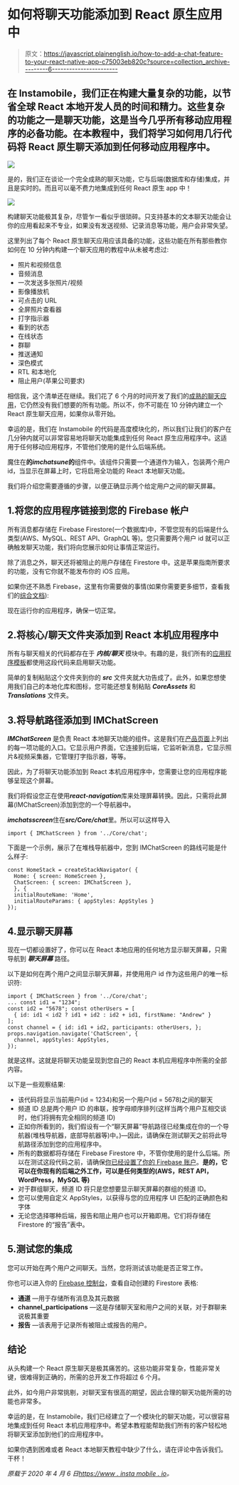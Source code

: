 # 如何将聊天功能添加到 React 原生应用中

> 原文：<https://javascript.plainenglish.io/how-to-add-a-chat-feature-to-your-react-native-app-c75003eb820c?source=collection_archive---------6----------------------->

## 在 Instamobile，我们正在构建大量复杂的功能，以节省全球 React 本地开发人员的时间和精力。这些复杂的功能之一是聊天功能，这是当今几乎所有移动应用程序的必备功能。在本教程中，我们将学习如何用几行代码将 React 原生聊天添加到任何移动应用程序中。

![](img/430b8955b4e193725159eb7a11b70510.png)

是的，我们正在谈论一个完全成熟的聊天功能，它与后端(数据库和存储)集成，并且是实时的。而且可以毫不费力地集成到任何 React 原生 app 中！

![](img/2a37ad472cbb307398f0b4bd650c4616.png)

构建聊天功能极其复杂，尽管乍一看似乎很琐碎。只支持基本的文本聊天功能会让你的应用看起来不专业，如果没有发送视频、记录消息等功能，用户会非常失望。

这里列出了每个 React 原生聊天应用应该具备的功能，这些功能在所有那些教你如何在 10 分钟内构建一个聊天应用的教程中从未被考虑过:

*   照片和视频信息
*   音频消息
*   一次发送多张照片/视频
*   影像播放机
*   可点击的 URL
*   全屏照片查看器
*   打字指示器
*   看到的状态
*   在线状态
*   群聊
*   推送通知
*   深色模式
*   RTL 和本地化
*   阻止用户(苹果公司要求)

相信我，这个清单还在继续。我们花了 6 个月的时间开发了我们的[成熟的聊天应用](https://www.instamobile.io/app-templates/react-native-chat-app-template/)，它仍然没有我们想要的所有功能。所以不，你不可能在 10 分钟内建立一个 React 原生聊天应用，如果你从零开始。

幸运的是，我们在 Instamobile 的代码是高度模块化的，所以我们让我们的客户在几分钟内就可以非常容易地将聊天功能集成到任何 React 原生应用程序中。这适用于任何移动应用程序，不管他们使用的是什么后端系统。

魔住在**的*imchatsune*的**组件中。该组件只需要一个通道作为输入，包装两个用户 id，当显示在屏幕上时，它将启用全功能的 React 本地聊天功能。

我们将介绍您需要遵循的步骤，以便正确显示两个给定用户之间的聊天屏幕。

## 1.将您的应用程序链接到您的 Firebase 帐户

所有消息都存储在 Firebase Firestore(一个数据库)中，不管您现有的后端是什么类型(AWS、MySQL、REST API、GraphQL 等)。您只需要两个用户 id 就可以正确触发聊天功能，我们将向您展示如何让事情正常运行。

除了消息之外，聊天还将被阻止的用户存储在 Firestore 中。这是苹果指南所要求的功能，没有它你就不能发布你的 iOS 应用。

如果你还不熟悉 Firebase，这里有你需要做的事情(如果你需要更多细节，查看我们的[综合文档](https://www.instamobile.io/docs/documentation/firebase-integration/)):

现在运行你的应用程序，确保一切正常。

## 2.将核心/聊天文件夹添加到 React 本机应用程序中

所有与聊天相关的代码都存在于 ***内核/聊天*** 模块中。有趣的是，我们所有的[应用程序模板](https://www.instamobile.io)都使用这段代码来启用聊天功能。

简单的复制粘贴这个文件夹到你的 ***src*** 文件夹就大功告成了。此外，如果您想使用我们自己的本地化库和图标，您可能还想复制粘贴 ***CoreAssets*** 和 ***Translations*** 文件夹。

## 3.将导航路径添加到 IMChatScreen

***IMChatScreen*** 是负责 React 本地聊天功能的组件。这是我们在[产品页面](https://www.instamobile.io/app-templates/react-native-chat-app-template/)上列出的每一项功能的入口。它显示用户界面，它连接到后端，它监听新消息，它显示照片&视频采集器，它管理打字指示器，等等。

因此，为了将聊天功能添加到 React 本机应用程序中，您需要让您的应用程序能够呈现这个屏幕。

我们将假设您正在使用***react-navigation***库来处理屏幕转换。因此，只需将此屏幕(IMChatScreen)添加到您的一个导航器中。

***imchatsscreen***住在***src/Core/chat***里。所以可以这样导入

```
import { IMChatScreen } from '../Core/chat';
```

下面是一个示例，展示了在堆栈导航器中，您到 IMChatScreen 的路线可能是什么样子:

```
const HomeStack = createStackNavigator( { 
  Home: { screen: HomeScreen }, 
  ChatScreen: { screen: IMChatScreen }, 
  }, { 
  initialRouteName: 'Home', 
  initialRouteParams: { appStyles: AppStyles } 
});
```

## 4.显示聊天屏幕

现在一切都设置好了，你可以在 React 本地应用的任何地方显示聊天屏幕，只需导航到 ***聊天屏幕*** 路径。

以下是如何在两个用户之间显示聊天屏幕，并使用用户 id 作为这些用户的唯一标识符:

```
import { IMChatScreen } from '../Core/chat'; 
... const id1 = "1234"; 
const id2 = "5678"; const otherUsers = [ 
  { id: id1 < id2 ? id1 + id2 : id2 + id1, firstName: "Andrew" } 
]; 
const channel = { id: id1 + id2, participants: otherUsers, }; props.navigation.navigate('ChatScreen', { 
  channel, appStyles: AppStyles, 
});
```

就是这样。这就是将聊天功能呈现到您自己的 React 本机应用程序中所需的全部内容。

以下是一些观察结果:

*   该代码将显示当前用户(id = 1234)和另一个用户(id = 5678)之间的聊天
*   频道 ID 总是两个用户 ID 的串联，按字母顺序排列(这样当两个用户互相交谈时，他们将拥有完全相同的频道 ID)
*   正如你所看到的，我们假设有一个“聊天屏幕”导航路径已经集成在你的一个导航器(堆栈导航器，底部导航器等)中。)—因此，请确保在测试聊天之前将此导航路径添加到您的应用程序中。
*   所有的数据都将存储在 Firebase Firestore 中，不管你使用的是什么后端。所以在测试这段代码之前，请确保[你已经设置了你的 Firebase 账户](https://www.instamobile.io/docs/documentation/firebase-integration/)。**是的，它可以在你现有的后端之外工作，可以是任何类型的(AWS，REST API，WordPress，MySQL 等)**
*   对于群组聊天，频道 ID 将只是您想要显示聊天屏幕的群组的频道 ID。
*   您可以使用自定义 AppStyles，以获得与您的应用程序 UI 匹配的正确颜色和字体
*   无论您选择哪种后端，报告和阻止用户也可以开箱即用。它们将存储在 Firestore 的“报告”表中。

## 5.测试您的集成

您可以开始在两个用户之间聊天。当然，您将测试该功能是否正常工作。

你也可以进入你的 [Firebase 控制台](https://console.firebase.google.com/)，查看自动创建的 Firestore 表格:

*   **通道** —用于存储所有消息及其元数据
*   **channel_participations** —这是存储聊天室和用户之间的关联，对于群聊来说极其重要
*   **报告** —该表用于记录所有被阻止或报告的用户。

## 结论

从头构建一个 React 原生聊天是极其痛苦的。这些功能非常复杂，性能非常关键，很难得到正确的，所需的总开发工作将超过 6 个月。

此外，如今用户非常挑剔，对聊天室有很高的期望，因此合理的聊天功能所需的功能也非常多。

幸运的是，在 Instamobile，我们已经建立了一个模块化的聊天功能，可以很容易地集成到任何 React 本机应用程序中。希望本教程能帮助我们所有的客户轻松地将聊天室添加到他们的应用程序中。

如果你遇到困难或者 React 本地聊天教程中缺少了什么，请在评论中告诉我们。干杯！

*原载于 2020 年 4 月 6 日*[*https://www . insta mobile . io*](https://www.instamobile.io/mobile-development/react-native-chat/)*。*